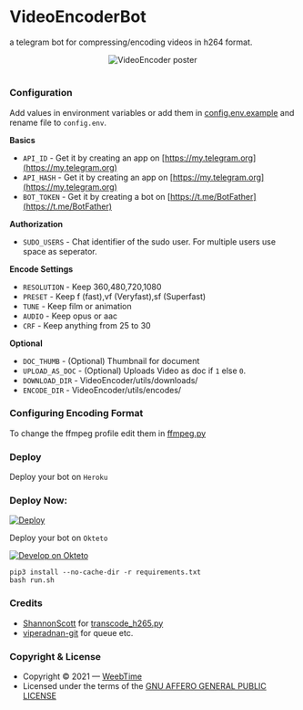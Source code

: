 # VideoEncoderBot
 a telegram bot for compressing/encoding videos in h264 format.
<p align="center">
  <img src="./LOCAL/Wavy_Lst-14_Single-06.jpg" alt="VideoEncoder poster">
</p>
<h1 align="center">
 

### Configuration
Add values in environment variables or add them in [config.env.example](/VideoEncoder/config.env.example) and rename file to `config.env`.

**Basics**
- `API_ID` - Get it by creating an app on [https://my.telegram.org](https://my.telegram.org)
- `API_HASH` - Get it by creating an app on [https://my.telegram.org](https://my.telegram.org)
- `BOT_TOKEN` - Get it by creating a bot on [https://t.me/BotFather](https://t.me/BotFather)

**Authorization**
- `SUDO_USERS` - Chat identifier of the sudo user. For multiple users use space as seperator.

**Encode Settings**
- `RESOLUTION` - Keep 360,480,720,1080
- `PRESET` - Keep f (fast),vf (Veryfast),sf (Superfast)
- `TUNE` - Keep film or animation
- `AUDIO` - Keep opus or aac
- `CRF` - Keep anything from 25 to 30

**Optional**
- `DOC_THUMB` - (Optional) Thumbnail for document 
- `UPLOAD_AS_DOC` - (Optional) Uploads Video as doc if `1` else `0`.
- `DOWNLOAD_DIR` - VideoEncoder/utils/downloads/
- `ENCODE_DIR` - VideoEncoder/utils/encodes/

### Configuring Encoding Format
To change the ffmpeg profile edit them in [ffmpeg.py](/VideoEncoder/utils/ffmpeg.py)

### Deploy
Deploy your bot on `Heroku`
  
### Deploy Now:
[![Deploy](https://www.herokucdn.com/deploy/button.svg)](https://heroku.com/deploy?template=https://github.com/royal78/ffmpeg-videoencoder/)

Deploy your bot on `Okteto`
  
[![Develop on Okteto](https://okteto.com/develop-okteto.svg)](https://cloud.okteto.com)


```
pip3 install --no-cache-dir -r requirements.txt
bash run.sh
```

### Credits
- [ShannonScott](https://gist.github.com/ShannonScott) for [transcode_h265.py](https://gist.github.com/ShannonScott/6d807fc59bfa0356eee64fad66f9d9a8)
- [viperadnan-git](
ttps://github.com/viperadnan-git/video-encoder-bot) for queue etc.

### Copyright & License
- Copyright &copy; 2021 &mdash; [WeebTime](https://github.com/WeebTime)
- Licensed under the terms of the [GNU AFFERO GENERAL PUBLIC LICENSE](./LICENSE)
